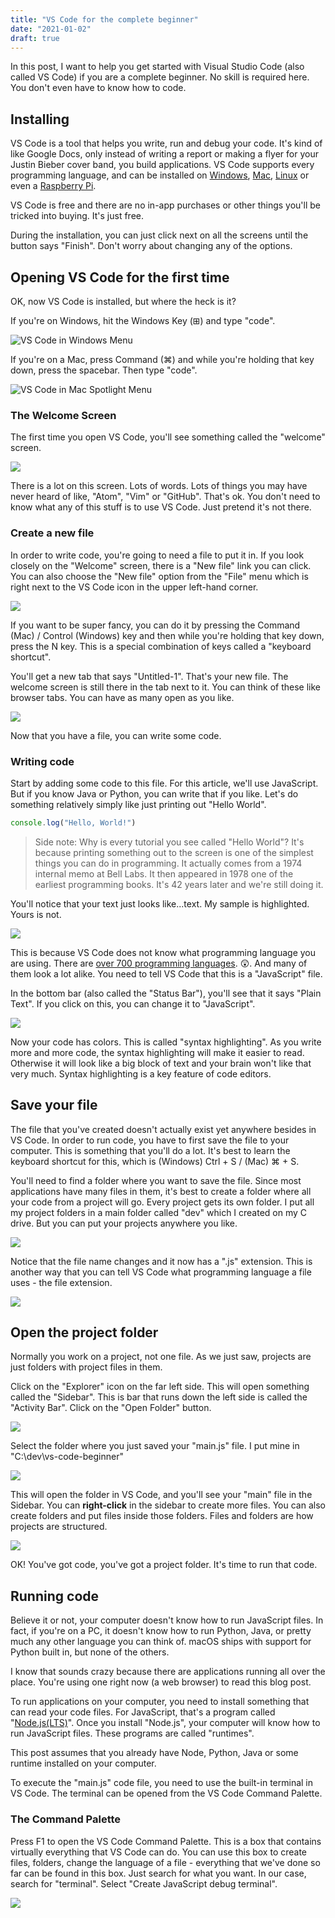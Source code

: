 ```yaml
---
title: "VS Code for the complete beginner"
date: "2021-01-02"
draft: true
---
```


In this post, I want to help you get started with Visual Studio Code (also called VS Code) if you are a complete beginner. No skill is required here. You don't even have to know how to code. 
## Installing

VS Code is a tool that helps you write, run and debug your code. It's kind of like Google Docs, only instead of writing a report or making a flyer for your Justin Bieber cover band, you build applications. VS Code supports every programming language, and can be installed on [Windows](https://code.visualstudio.com/download), [Mac](https://code.visualstudio.com/download), [Linux](https://code.visualstudio.com/download) or even a [Raspberry Pi](https://code.visualstudio.com/docs/setup/raspberry-pi-os).

VS Code is free and there are no in-app purchases or other things you'll be tricked into buying. It's just free. 

During the installation, you can just click next on all the screens until the button says "Finish". Don't worry about changing any of the options.
## Opening VS Code for the first time

OK, now VS Code is installed, but where the heck is it?

If you're on Windows, hit the Windows Key (⊞) and type "code". 

![VS Code in Windows Menu](/media/vs-code-beginner/found-it-windows.jpg)

If you're on a Mac, press Command (⌘) and while you're holding that key down, press the spacebar. Then type "code". 

![VS Code in Mac Spotlight Menu]()

### The Welcome Screen

The first time you open VS Code, you'll see something called the "welcome" screen.

![](/media/vs-code-beginner/first-run.jpg)

There is a lot on this screen. Lots of words. Lots of things you may have never heard of like, "Atom", "Vim" or "GitHub". That's ok. You don't need to know what any of this stuff is to use VS Code. Just pretend it's not there.

### Create a new file

In order to write code, you're going to need a file to put it in. If you look closely on the "Welcome" screen, there is a "New file" link you can click. You can also choose the "New file" option from the "File" menu which is right next to the VS Code icon in the upper left-hand corner. 

![](/media/vs-code-beginner/new-file.jpg)

If you want to be super fancy, you can do it by pressing the Command (Mac) / Control (Windows) key and then while you're holding that key down, press the N key. This is a special combination of keys called a "keyboard shortcut". 

You'll get a new tab that says "Untitled-1". That's your new file. The welcome screen is still there in the tab next to it. You can think of these like browser tabs. You can have as many open as you like. 

![](/media/vs-code-beginner/new-tab.jpg)

Now that you have a file, you can write some code.

### Writing code

Start by adding some code to this file. For this article, we'll use JavaScript. But if you know Java or Python, you can write that if you like. Let's do something relatively simply like just printing out "Hello World". 

```javascript
console.log("Hello, World!")
```

> Side note: Why is every tutorial you see called "Hello World"? It's because printing something out to the screen is one of the simplest things you can do in programming. It actually comes from a 1974 internal memo at Bell Labs. It then appeared in 1978 one of the earliest programming books. It's 42 years later and we're still doing it.

You'll notice that your text just looks like...text. My sample is highlighted. Yours is not. 

![](/media/vs-code-beginner/no-highlighting.jpg)

This is because VS Code does not know what programming language you are using. There are [over 700 programming languages](https://en.wikipedia.org/wiki/List_of_programming_languages). 😲. And many of them look a lot alike. You need to tell VS Code that this is a "JavaScript" file. 

In the bottom bar (also called the "Status Bar"), you'll see that it says "Plain Text". If you click on this, you can change it to "JavaScript". 

![](/media/vs-code-beginner/select-language.jpg)

Now your code has colors. This is called "syntax highlighting". As you write more and more code, the syntax highlighting will make it easier to read. Otherwise it will look like a big block of text and your brain won't like that very much. Syntax highlighting is a key feature of code editors.

## Save your file

The file that you've created doesn't actually exist yet anywhere besides in VS Code. In order to run code, you have to first save the file to your computer. This is something that you'll do a lot. It's best to learn the keyboard shortcut for this, which is (Windows) Ctrl + S / (Mac) ⌘ + S. 

You'll need to find a folder where you want to save the file. Since most applications have many files in them, it's best to create a folder where all your code from a project will go. Every project gets its own folder. I put all my project folders in a main folder called "dev" which I created on my C drive. But you can put your projects anywhere you like.

![](/media/vs-code-beginner/save-file.jpg)

Notice that the file name changes and it now has a ".js" extension. This is another way that you can tell VS Code what programming language a file uses - the file extension.

![](/media/vs-code-beginner/file-extension.jpg)

## Open the project folder

Normally you work on a project, not one file. As we just saw, projects are just folders with project files in them. 

Click on the "Explorer" icon on the far left side. This will open something called the "Sidebar". This is bar that runs down the left side is called the "Activity Bar". Click on the "Open Folder" button.

![](/media/vs-code-beginner/sidebar.jpg)

Select the folder where you just saved your "main.js" file. I put mine in "C:\dev\vs-code-beginner\"

![](/media/vs-code-beginner/select-folder.jpg)

This will open the folder in VS Code, and you'll see your "main" file in the Sidebar. You can **right-click** in the sidebar to create more files. You can also create folders and put files inside those folders. Files and folders are how projects are structured.

![](/media/vs-code-beginner/sidebar-action.gif)

OK! You've got code, you've got a project folder. It's time to run that code.

## Running code

Believe it or not, your computer doesn't know how to run JavaScript files. In fact, if you're on a PC, it doesn't know how to run Python, Java, or pretty much any other language you can think of. macOS ships with support for Python built in, but none of the others. 

I know that sounds crazy because there are applications running all over the place. You're using one right now (a web browser) to read this blog post.

To run applications on your computer, you need to install something that can read your code files. For JavaScript, that's a program called "[Node.js(LTS)](https://nodejs.org/en/download/)". Once you install "Node.js", your computer will know how to run JavaScript files. These programs are called "runtimes".

This post assumes that you already have Node, Python, Java or some runtime installed on your computer.

To execute the "main.js" code file, you need to use the built-in terminal in VS Code. The terminal can be opened from the VS Code Command Palette.

### The Command Palette

Press F1 to open the VS Code Command Palette. This is a box that contains virtually everything that VS Code can do. You can use this box to create files, folders, change the language of a file - everything that we've done so far can be found in this box. Just search for what you want. In our case, search for "terminal". Select "Create JavaScript debug terminal".

![](/media/vs-code-beginner/create-terminal.jpg)













     

















